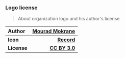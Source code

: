 ### Logo license
> About organization logo and his author's license

Author | [Mourad Mokrane](https://thenounproject.com/molumen)
:------------- | -------------:
**Icon** | [**Record**](https://thenounproject.com/term/record/114768/)
**License** | [**CC BY 3.0**](http://creativecommons.org/licenses/by/3.0/us/)
